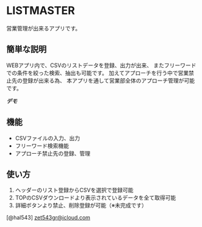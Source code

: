 # LISTMASTER

営業管理が出来るアプリです。

## 簡単な説明
 
WEBアプリ内で、CSVのリストデータを登録、出力が出来、
またフリーワードでの条件を絞った検索、抽出も可能です。
加えてアプローチを行う中で営業禁止先の登録が出来る為、
本アプリを通して営業部全体のアプローチ管理が可能です。
 
***デモ***
 

## 機能
 
- CSVファイルの入力、出力
- フリーワード検索機能
- アプローチ禁止先の登録、管理
 
## 使い方
 
1. ヘッダーのリスト登録からCSVを選択で登録可能
2. TOPのCSVダウンロードより表示されているデータを全て取得可能
3. 詳細ボタンより禁止、削除登録が可能（※未完成です）
 
[@hal543]
zet543gr@icloud.com
